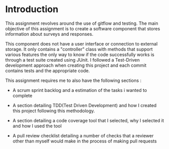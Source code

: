 # Introduction

This assignment revolves around the use of gitflow and testing. The main objective of this assignment is to create a software component that stores information about surveys and responses.

This component does not have a user interface or connection to external storage. It only contains a "controller" class with methods that support various features the only way to know if the code successfully works is through a test suite created using JUnit. I followed a Test-Driven development approach when creating this project and each commit contains tests and the appropriate code.

This assignment requires me to also have the following sections :

* A scrum sprint backlog and a estimation of the tasks i wanted to complete

* A section detailing TDD(Test Driven Development) and how I created this project following this methodology.

* A section detailing a code coverage tool that I selected, why I selected it and how I used the tool

* A pull review checklist detailing a number of checks that a reviewer other than myself would make in the process of making pull requests